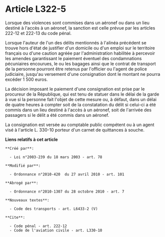 # Article L322-5

Lorsque des violences sont commises dans un aéronef ou dans un lieu destiné à l'accès à un aéronef, la sanction est celle
prévue par les articles 222-12 et 222-13 du code pénal. 

Lorsque l'auteur de l'un des délits mentionnés à l'alinéa précédent se trouve hors d'état de justifier d'un domicile ou d'un
emploi sur le territoire français ou d'une caution agréée par l'administration habilitée à percevoir les amendes garantissant
le paiement éventuel des condamnations pécuniaires encourues, le ou les bagages ainsi que le contrat de transport de la
personne pourront être retenus par l'officier ou l'agent de police judiciaire, jusqu'au versement d'une consignation dont le
montant ne pourra excéder 1 500 euros. 

La décision imposant le paiement d'une consignation est prise par le procureur de la République, qui est tenu de statuer dans
le délai de la garde à vue si la personne fait l'objet de cette mesure ou, à défaut, dans un délai de quatre heures à compter
soit de la constatation du délit si celui-ci a été commis dans un lieu destiné à l'accès à un aéronef, soit de l'arrivée des
passagers si le délit a été commis dans un aéronef. 

La consignation est versée au comptable public compétent ou à un agent visé à l'article L. 330-10 porteur d'un carnet de
quittances à souche.

**Liens relatifs à cet article**

	**Créé par**:

	  - Loi n°2003-239 du 18 mars 2003 - art. 78

	**Modifié par**:

	  - Ordonnance n°2010-420  du 27 avril 2010 - art. 101

	**Abrogé par**:

	  - Ordonnance n°2010-1307 du 28 octobre 2010 - art. 7

	**Nouveaux textes**:

	  - Code des transports - art. L6433-2 (V)

	**Cite**:

	  - Code pénal - art. 222-12
	  - Code de l'aviation civile - art. L330-10
